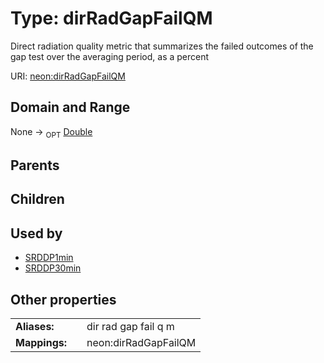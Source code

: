 
# Type: dirRadGapFailQM


Direct radiation quality metric that summarizes the failed outcomes of the gap test over the averaging period, as a percent

URI: [neon:dirRadGapFailQM](https://data.neonscience.org/dirRadGapFailQM)


## Domain and Range

None ->  <sub>OPT</sub> [Double](types/Double.md)

## Parents


## Children


## Used by

 * [SRDDP1min](SRDDP1min.md)
 * [SRDDP30min](SRDDP30min.md)

## Other properties

|  |  |  |
| --- | --- | --- |
| **Aliases:** | | dir rad gap fail q m |
| **Mappings:** | | neon:dirRadGapFailQM |

